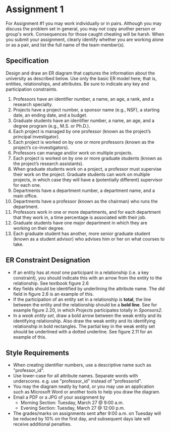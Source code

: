 # Assignment 1

For Assignment #1 you may work individually or in pairs.  Although you may discuss the problem set in general, you may *not* copy another person or group's work.  Consequences for those caught cheating will be harsh.  When you submit your assignment, clearly identify whether you are working alone or as a pair, and list the full name of the team member(s).

## Specification

Design and draw an ER diagram that captures the information about the university as described below. Use only the basic ER model here; that is, entities, relationships, and attributes. Be sure to indicate any key and participation constraints.

1. Professors have an identifier number, a name, an age, a rank, and a research specialty.
2. Projects have a project number, a sponsor name (e.g., NSF), a starting date, an ending date, and a budget.
3. Graduate students have an identifier number, a name, an age, and a degree program (e.g., M.S. or Ph.D.).
4. Each project is managed by one professor (known as the project’s principal investigator).
5. Each project is worked on by one or more professors (known as the project’s co-investigators).
6. Professors can manage and/or work on multiple projects.
7. Each project is worked on by one or more graduate students (known as the project’s research assistants).
8. When graduate students work on a project, a professor must supervise their work on the project. Graduate students can work on multiple projects, in which case they will have a (potentially different) supervisor for each one.
9. Departments have a department number, a department name, and a main office.
10. Departments have a professor (known as the chairman) who runs the department.
11. Professors work in one or more departments, and for each department that they work in, a time percentage is associated with their job.
12. Graduate students have one major department in which they are working on their degree.
13. Each graduate student has another, more senior graduate student (known as a student advisor) who advises him or her on what courses to take.

## ER Constraint Designation
* If an entity has at *most* one participant in a relationship (i.e. a key constraint), you should indicate this with an arrow from the entity to the relationship.  See textbook figure 2.6
* Key fields should be identified by underlining the attribute name.  The *did* field in figure 2.6 is an example of this.
* If the participation of an entity set in a relationship is **total**, the line between the entity and the relationship should be a **bold line**.  See for example figure 2.20, in which *Projects* participates totally in *Sponsors2*.
* In a *weak entity set*, draw a bold arrow between the weak entity and its identifying relationship.  Also draw the weak entity and its identifying relationship in bold rectangles.  The partial key in the weak entity set should be underlined with a dotted underline.  See figure 2.11 for an example of this.

## Style Requirements
* When creating identifier numbers, use a descriptive name such as "professor_id".
* Use lower-case for all attribute names.  Separate words with underscores.  e.g. use "professor_id" instead of "professorid".
* You may the diagram neatly by hand, or you may use an application such as Microsoft Word or another tools to help you draw the diagram.
* Email a PDF or a JPG of your assignment by
  * Morning Section: Tuesday, March 27 @ 9:00 a.m.
  * Evening Section: Tuesday, March 27 @ 12:00 p.m.
* The grades/marks on assignments sent after 9:00 a.m. on Tuesday will be reduced by 10% on the first day, and subsequent days late will receive additional penalties.
